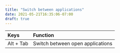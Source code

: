 ```yaml
---
title: "Switch between applications"
date: 2021-05-21T16:35:06-07:00
draft: true
---
```


| Keys                       | Function                                               |
|:---------------------------|:-------------------------------------------------------| 
| Alt + Tab                  | Switch between open applications                       |

